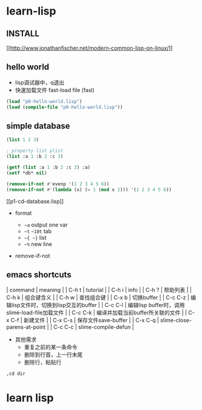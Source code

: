 # learn-lisp

## INSTALL

[[http://www.jonathanfischer.net/modern-common-lisp-on-linux/]]


## hello world

* lisp调试器中，q退出
* 快速加载文件 fast-load file (fasl)

```lisp
(load "p0-hello-world.lisp")
(load (compile-file "p0-hello-world.lisp"))
```

## simple database

```lisp
(list 1 2 3)

; property list plist
(list :a 1 :b 2 :c 3)

(getf (list :a 1 :b 2 :c 3) :a)
(setf *db* nil)

(remove-if-not #'evenp '(1 2 3 4 5 6))
(remove-if-not #'(lambda (x) (= 1 (mod x 2))) '(1 2 3 4 5 6))
```

[[p1-cd-database.lisp]]

* format
  * `~a` output one var
  * `~t` `~10t` tab
  * `~{ ~}` list
  * `~%` new line

* remove-if-not

## emacs shortcuts

| command | meaning |
| C-h t | tutorial |
| C-h i | info |
| C-h ? | 帮助列表 |
| C-h k | 组合键含义 |
| C-h w | 查找组合键 |
| C-x b | 切换buffer |
| C-c C-z | 编辑lisp文件时，切换到lisp交互的buffer |
| C-c C-l | 编辑lisp buffer时，调用slime-load-file加载文件 |
| C-c C-k | 编译并加载当前buffer所关联的文件 |
| C-x C-f | 新建文件 |
| C-x C-s | 保存文件save-buffer |
| C-x C-q | slime-close-parens-at-point |
| C-c C-c | slime-compile-defun |

* 其他需求
  * 重复之前的某一条命令
  * 删除到行首，上一行末尾
  * 删除行，粘贴行



```
,cd dir
```

# learn lisp

